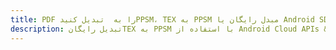 ---title: PDF را به  تبدیل کنیدPPSM، TEX به PPSM مبدل رایگان یا Android SDKdescription: تبدیل رایگانTEX به PPSM با استفاده از Android Cloud APIs & SDK همچنین اسناد PDF را در Cloud ایجاد، ویرایش و رندر کنید.---